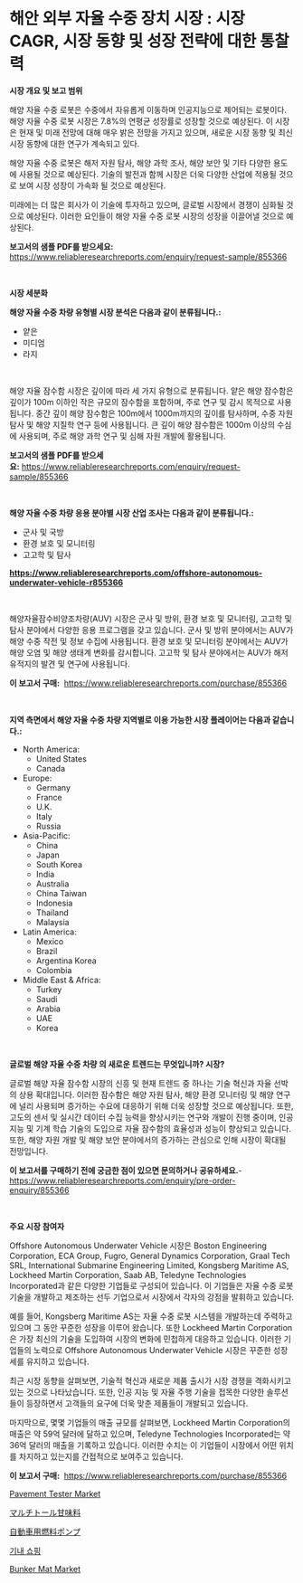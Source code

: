 <p><h1>해안 외부 자율 수중 장치 시장 : 시장 CAGR, 시장 동향 및 성장 전략에 대한 통찰력</h1></p><p><strong>시장 개요 및 보고 범위</strong></p>
<p><p>해양 자율 수중 로봇은 수중에서 자유롭게 이동하며 인공지능으로 제어되는 로봇이다. 해양 자율 수중 로봇 시장은 7.8%의 연평균 성장률로 성장할 것으로 예상된다. 이 시장은 현재 및 미래 전망에 대해 매우 밝은 전망을 가지고 있으며, 새로운 시장 동향 및 최신 시장 동향에 대한 연구가 계속되고 있다.</p><p>해양 자율 수중 로봇은 해저 자원 탐사, 해양 과학 조사, 해양 보안 및 기타 다양한 용도에 사용될 것으로 예상된다. 기술의 발전과 함께 시장은 더욱 다양한 산업에 적용될 것으로 보여 시장 성장이 가속화 될 것으로 예상된다.</p><p>미래에는 더 많은 회사가 이 기술에 투자하고 있으며, 글로벌 시장에서 경쟁이 심화될 것으로 예상된다. 이러한 요인들이 해양 자율 수중 로봇 시장의 성장을 이끌어낼 것으로 예상된다.</p></p>
<p><strong>보고서의 샘플 PDF를 받으세요:</strong> <a href="https://www.reliableresearchreports.com/enquiry/request-sample/855366">https://www.reliableresearchreports.com/enquiry/request-sample/855366</a></p>
<p>&nbsp;</p>
<p><strong>시장 세분화</strong></p>
<p><strong>해양 자율 수중 차량 유형별 시장 분석은 다음과 같이 분류됩니다.:</strong></p>
<p><ul><li>얕은</li><li>미디엄</li><li>라지</li></ul></p>
<p>&nbsp;</p>
<p><p>해양 자율 잠수함 시장은 깊이에 따라 세 가지 유형으로 분류됩니다. 얕은 해양 잠수함은 깊이가 100m 이하인 작은 규모의 잠수함을 포함하며, 주로 연구 및 감시 목적으로 사용됩니다. 중간 깊이 해양 잠수함은 100m에서 1000m까지의 깊이를 탐사하며, 수중 자원 탐사 및 해양 지질학 연구 등에 사용됩니다. 큰 깊이 해양 잠수함은 1000m 이상의 수심에 사용되며, 주로 해양 과학 연구 및 심해 자원 개발에 활용됩니다.</p></p>
<p><strong>보고서의 샘플 PDF를 받으세요:</strong>&nbsp;<a href="https://www.reliableresearchreports.com/enquiry/request-sample/855366">https://www.reliableresearchreports.com/enquiry/request-sample/855366</a></p>
<p>&nbsp;</p>
<p><strong> 해양 자율 수중 차량 응용 분야별 시장 산업 조사는 다음과 같이 분류됩니다.:</strong></p>
<p><ul><li>군사 및 국방</li><li>환경 보호 및 모니터링</li><li>고고학 및 탐사</li></ul></p>
<p><strong><a href="https://www.reliableresearchreports.com/offshore-autonomous-underwater-vehicle-r855366">https://www.reliableresearchreports.com/offshore-autonomous-underwater-vehicle-r855366</a></strong></p>
<p>&nbsp;</p>
<p><p>해양자율잠수비양조차량(AUV) 시장은 군사 및 방위, 환경 보호 및 모니터링, 고고학 및 탐사 분야에서 다양한 응용 프로그램을 갖고 있습니다. 군사 및 방위 분야에서는 AUV가 해양 수중 작전 및 정보 수집에 사용됩니다. 환경 보호 및 모니터링 분야에서는 AUV가 해양 오염 및 해양 생태계 변화를 감시합니다. 고고학 및 탐사 분야에서는 AUV가 해저 유적지의 발견 및 연구에 사용됩니다.</p></p>
<p><strong>이 보고서 구매:</strong>&nbsp; <a href="https://www.reliableresearchreports.com/purchase/855366">https://www.reliableresearchreports.com/purchase/855366</a></p>
<p>&nbsp;</p>
<p><strong>지역 측면에서 해양 자율 수중 차량 지역별로 이용 가능한 시장 플레이어는 다음과 같습니다.:</strong></p>
<p><ul>
    <li>
        North America:
        <ul>
            <li>United States</li>
            <li>Canada</li>
        </ul>
    </li>
    <li>
        Europe:
        <ul>
            <li>Germany</li>
            <li>France</li>
            <li>U.K.</li>
            <li>Italy</li>
            <li>Russia</li>
        </ul>
    </li>
    <li>
        Asia-Pacific:
        <ul>
            <li>China</li>
            <li>Japan</li>
            <li>South Korea</li>
            <li>India</li>
            <li>Australia</li>
            <li>China Taiwan</li>
            <li>Indonesia</li>
            <li>Thailand</li>
            <li>Malaysia</li>
        </ul>
    </li>
    <li>
        Latin America:
        <ul>
            <li>Mexico</li>
            <li>Brazil</li>
            <li>Argentina Korea</li>
            <li>Colombia</li>
        </ul>
    </li>
    <li>
        Middle East & Africa:
        <ul>
            <li>Turkey</li>
            <li>Saudi</li>
            <li>Arabia</li>
            <li>UAE</li>
            <li>Korea</li>
        </ul>
    </li>
    </ul></p>
<p>&nbsp;</p>
<p><strong>글로벌 해양 자율 수중 차량 의 새로운 트렌드는 무엇입니까? 시장?</strong></p>
<p><p>글로벌 해양 자율 잠수함 시장의 신흥 및 현재 트렌드 중 하나는 기술 혁신과 자율 선박의 상용 확대입니다. 이러한 잠수함은 해양 자원 탐사, 해양 환경 모니터링 및 해양 연구에 널리 사용되며 증가하는 수요에 대응하기 위해 더욱 성장할 것으로 예상됩니다. 또한, 고도의 센서 및 실시간 데이터 수집 능력을 향상시키는 연구와 개발이 진행 중이며, 인공지능 및 기계 학습 기술의 도입으로 자율 잠수함의 효율성과 성능이 향상되고 있습니다. 또한, 해양 자원 개발 및 해양 보안 분야에서의 증가하는 관심으로 인해 시장이 확대될 전망입니다.</p></p>
<p><strong>이 보고서를 구매하기 전에 궁금한 점이 있으면 문의하거나 공유하세요.</strong>- <a href="https://www.reliableresearchreports.com/enquiry/pre-order-enquiry/855366">https://www.reliableresearchreports.com/enquiry/pre-order-enquiry/855366</a></p>
<p>&nbsp;</p>
<p><strong>주요 시장 참여자</strong></p>
<p><p>Offshore Autonomous Underwater Vehicle 시장은 Boston Engineering Corporation, ECA Group, Fugro, General Dynamics Corporation, Graal Tech SRL, International Submarine Engineering Limited, Kongsberg Maritime AS, Lockheed Martin Corporation, Saab AB, Teledyne Technologies Incorporated과 같은 다양한 기업들로 구성되어 있습니다. 이 기업들은 자율 수중 로봇 기술을 개발하고 제조하는 선두 기업으로서 시장에서 각자의 강점을 발휘하고 있습니다.</p><p>예를 들어, Kongsberg Maritime AS는 자율 수중 로봇 시스템을 개발하는데 주력하고 있으며 그 동안 꾸준한 성장을 이루어 왔습니다. 또한 Lockheed Martin Corporation은 가장 최신의 기술을 도입하여 시장의 변화에 민첩하게 대응하고 있습니다. 이러한 기업들의 노력으로 Offshore Autonomous Underwater Vehicle 시장은 꾸준한 성장세를 유지하고 있습니다.</p><p>최근 시장 동향을 살펴보면, 기술적 혁신과 새로운 제품 출시가 시장 경쟁을 격화시키고 있는 것으로 나타났습니다. 또한, 인공 지능 및 자율 주행 기술을 접목한 다양한 솔루션들이 등장하면서 고객들의 요구에 더욱 맞춘 제품들이 개발되고 있습니다.</p><p>마지막으로, 몇몇 기업들의 매출 규모를 살펴보면, Lockheed Martin Corporation의 매출은 약 59억 달러에 달하고 있으며, Teledyne Technologies Incorporated는 약 36억 달러의 매출을 기록하고 있습니다. 이러한 수치는 이 기업들이 시장에서 어떤 위치를 차지하고 있는지를 간접적으로 보여주고 있습니다.</p></p>
<p><strong>이 보고서 구매:</strong>&nbsp;&nbsp;<a href="https://www.reliableresearchreports.com/purchase/855366">https://www.reliableresearchreports.com/purchase/855366</a></p>
<p><p><a href="https://github.com/gdfhhhj/Market-Research-Report-List-4/blob/main/pavement-tester-market.md">Pavement Tester Market</a></p><p><a href="https://github.com/Sophiaard2003/Market-Research-Report-List-1/blob/main/420190629998.md">マルチトール甘味料</a></p><p><a href="https://medium.com/@ebbkautzer/%E8%87%AA%E5%8B%95%E8%BB%8A%E7%94%A8%E7%87%83%E6%96%99%E3%83%9D%E3%83%B3%E3%83%97%E5%B8%82%E5%A0%B4%E3%81%AE%E8%A6%8B%E9%80%9A%E3%81%97-%E5%B8%82%E5%A0%B4%E5%8B%95%E5%90%91-%E6%88%90%E9%95%B7-2024%E5%B9%B4%E3%81%8B%E3%82%892031%E5%B9%B4%E3%81%BE%E3%81%A7%E3%81%AE%E4%BA%88%E6%B8%AC-68d4cc8c9fcc">自動車用燃料ポンプ</a></p><p><a href="https://github.com/JackieFauhey9089475/Market-Research-Report-List-1/blob/main/551332627745.md">기내 쇼핑</a></p><p><a href="https://issuu.com/reportprime-2/docs/bunker-mat-market-size-2030.pptx">Bunker Mat Market</a></p></p>